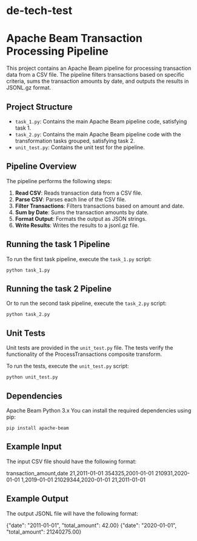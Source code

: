 # de-tech-test
# Apache Beam Transaction Processing Pipeline

This project contains an Apache Beam pipeline for processing transaction data from a CSV file. The pipeline filters transactions based on specific criteria, sums the transaction amounts by date, and outputs the results in JSONL.gz format.

## Project Structure
- `task_1.py`: Contains the main Apache Beam pipeline code, satisfying task 1.
- `task_2.py`: Contains the main Apache Beam pipeline code with the transformation tasks grouped, satisfying task 2.
- `unit_test.py`: Contains the unit test for the pipeline.

## Pipeline Overview

The pipeline performs the following steps:
1. **Read CSV**: Reads transaction data from a CSV file.
2. **Parse CSV**: Parses each line of the CSV file.
3. **Filter Transactions**: Filters transactions based on amount and date.
4. **Sum by Date**: Sums the transaction amounts by date.
5. **Format Output**: Formats the output as JSON strings.
6. **Write Results**: Writes the results to a jsonl.gz file.

## Running the task 1 Pipeline

To run the first task pipeline, execute the `task_1.py` script:


`python task_1.py`

## Running the task 2 Pipeline

Or to run the second task pipeline, execute the `task_2.py` script:

`python task_2.py`

## Unit Tests
Unit tests are provided in the `unit_test.py` file. The tests verify the functionality of the ProcessTransactions composite transform.

To run the tests, execute the `unit_test.py` script:

`python unit_test.py`

## Dependencies
Apache Beam
Python 3.x
You can install the required dependencies using pip:

`pip install apache-beam`

## Example Input
The input CSV file should have the following format:

transaction_amount,date
21,2011-01-01
354325,2001-01-01
210931,2020-01-01
1,2019-01-01
21029344,2020-01-01
21,2011-01-01

## Example Output
The output JSONL file will have the following format:

{"date": "2011-01-01", "total_amount": 42.00}
{"date": "2020-01-01", "total_amount": 21240275.00}




